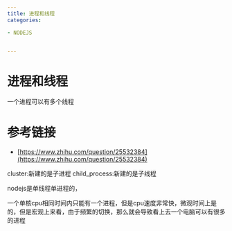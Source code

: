 ```yaml
---
title: 进程和线程
categories: 

- NODEJS


---
```


# 进程和线程
一个进程可以有多个线程

# 参考链接
- [https://www.zhihu.com/question/25532384](https://www.zhihu.com/question/25532384)

cluster:新建的是子进程
child_process:新建的是子线程

nodejs是单线程单进程的，

一个单核cpu相同时间内只能有一个进程，但是cpu速度非常快，微观时间上是的，但是宏观上来看，由于频繁的切换，那么就会导致看上去一个电脑可以有很多的进程